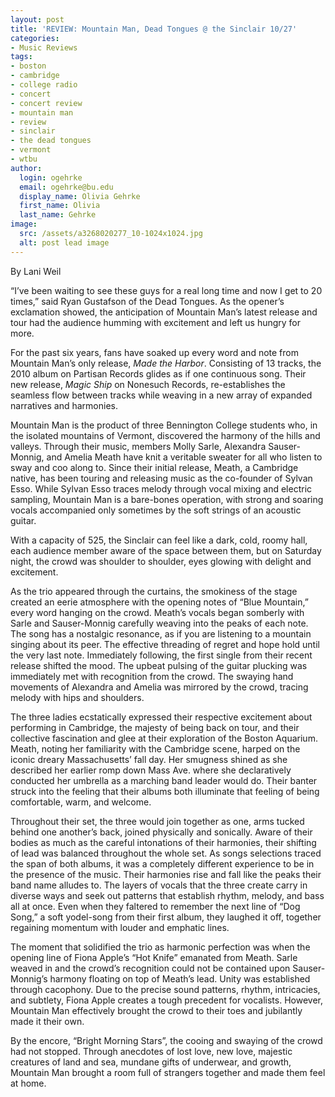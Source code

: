 ```yaml
---
layout: post
title: 'REVIEW: Mountain Man, Dead Tongues @ the Sinclair 10/27'
categories:
- Music Reviews
tags:
- boston
- cambridge
- college radio
- concert
- concert review
- mountain man
- review
- sinclair
- the dead tongues
- vermont
- wtbu
author:
  login: ogehrke
  email: ogehrke@bu.edu
  display_name: Olivia Gehrke
  first_name: Olivia
  last_name: Gehrke
image:
  src: /assets/a3268020277_10-1024x1024.jpg
  alt: post lead image
---
```


By Lani Weil

“I’ve been waiting to see these guys for a real long time and now I get to 20 times,” said Ryan Gustafson of the Dead Tongues. As the opener’s exclamation showed, the anticipation of Mountain Man’s latest release and tour had the audience humming with excitement and left us hungry for more.

For the past six years, fans have soaked up every word and note from Mountain Man’s only release, _Made the Harbor_. Consisting of 13 tracks, the 2010 album on Partisan Records glides as if one continuous song. Their new release, _Magic Ship_ on Nonesuch Records, re-establishes the seamless flow between tracks while weaving in a new array of expanded narratives and harmonies.

Mountain Man is the product of three Bennington College students who, in the isolated mountains of Vermont, discovered the harmony of the hills and valleys. Through their music, members Molly Sarle, Alexandra Sauser-Monnig, and Amelia Meath have knit a veritable sweater for all who listen to sway and coo along to. Since their initial release, Meath, a Cambridge native, has been touring and releasing music as the co-founder of Sylvan Esso. While Sylvan Esso traces melody through vocal mixing and electric sampling, Mountain Man is a bare-bones operation, with strong and soaring vocals accompanied only sometimes by the soft strings of an acoustic guitar.

With a capacity of 525, the Sinclair can feel like a dark, cold, roomy hall, each audience member aware of the space between them, but on Saturday night, the crowd was shoulder to shoulder, eyes glowing with delight and excitement.

As the trio appeared through the curtains, the smokiness of the stage created an eerie atmosphere with the opening notes of “Blue Mountain,” every word hanging on the crowd. Meath’s vocals began somberly with Sarle and Sauser-Monnig carefully weaving into the peaks of each note. The song has a nostalgic resonance, as if you are listening to a mountain singing about its peer. The effective threading of regret and hope hold until the very last note. Immediately following, the first single from their recent release shifted the mood. The upbeat pulsing of the guitar plucking was immediately met with recognition from the crowd. The swaying hand movements of Alexandra and Amelia was mirrored by the crowd, tracing melody with hips and shoulders.

The three ladies ecstatically expressed their respective excitement about performing in Cambridge, the majesty of being back on tour, and their collective fascination and glee at their exploration of the Boston Aquarium. Meath, noting her familiarity with the Cambridge scene, harped on the iconic dreary Massachusetts’ fall day. Her smugness shined as she described her earlier romp down Mass Ave. where she declaratively conducted her umbrella as a marching band leader would do. Their banter struck into the feeling that their albums both illuminate that feeling of being comfortable, warm, and welcome.

Throughout their set, the three would join together as one, arms tucked behind one another’s back, joined physically and sonically. Aware of their bodies as much as the careful intonations of their harmonies, their shifting of lead was balanced throughout the whole set. As songs selections traced the span of both albums, it was a completely different experience to be in the presence of the music. Their harmonies rise and fall like the peaks their band name alludes to. The layers of vocals that the three create carry in diverse ways and seek out patterns that establish rhythm, melody, and bass all at once. Even when they faltered to remember the next line of “Dog Song,” a soft yodel-song from their first album, they laughed it off, together regaining momentum with louder and emphatic lines.

The moment that solidified the trio as harmonic perfection was when the opening line of Fiona Apple’s “Hot Knife” emanated from Meath. Sarle weaved in and the crowd’s recognition could not be contained upon Sauser-Monnig’s harmony floating on top of Meath’s lead. Unity was established through cacophony. Due to the precise sound patterns, rhythm, intricacies, and subtlety, Fiona Apple creates a tough precedent for vocalists. However, Mountain Man effectively brought the crowd to their toes and jubilantly made it their own.

By the encore, “Bright Morning Stars”, the cooing and swaying of the crowd had not stopped. Through anecdotes of lost love, new love, majestic creatures of land and sea, mundane gifts of underwear, and growth, Mountain Man brought a room full of strangers together and made them feel at home.